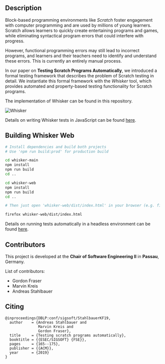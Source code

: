 ## Description

Block-based programming environments like *Scratch* foster engagement
with computer programming and are used by millions of young learners.
Scratch allows learners to quickly create entertaining programs and
games, while eliminating syntactical program errors that could
interfere with progress.

However, functional programming errors may still lead to incorrect
programs, and learners and their teachers need to identify and
understand these errors. This is currently an entirely manual process.

In our paper on **Testing Scratch Programs Automatically**, we
introduced a formal testing framework that describes
the problem of Scratch testing in detail. We instantiate this formal
framework with the *Whisker* tool, which provides automated and
property-based testing functionality for Scratch programs.

The implementation of Whisker can be found in this repository.

![Whisker](https://raw.githubusercontent.com/se2p/whisker-main/master/logos/whisker-text-logo.jpg)

Details on writing Whisker tests in JavaScript can be found
[here](HOWTO.md).

## Building Whisker Web

```bash
# Install dependencies and build both projects
# Use 'npm run build:prod' for production build

cd whisker-main
npm install
npm run build
cd ..

cd whisker-web
npm install
npm run build
cd ..

# Then just open 'whisker-web/dist/index.html' in your browser (e.g. firefox)

firefox whisker-web/dist/index.html
```
Details on running tests automatically in a headless environment can be found [here](servant/README.md).

## Contributors

This project is developed at the **Chair of Software Engineering II** in **Passau**, Germany.

List of contributors:
- Gordon Fraser
- Marvin Kreis
- Andreas Stahlbauer

## Citing

```
@inproceedings{DBLP:conf/sigsoft/StahlbauerKF19,
  author    = {Andreas Stahlbauer and
               Marvin Kreis and
               Gordon Fraser},
  title     = {Testing scratch programs automatically},
  booktitle = {{ESEC/SIGSOFT} {FSE}},
  pages     = {165--175},
  publisher = {{ACM}},
  year      = {2019}
}
```
